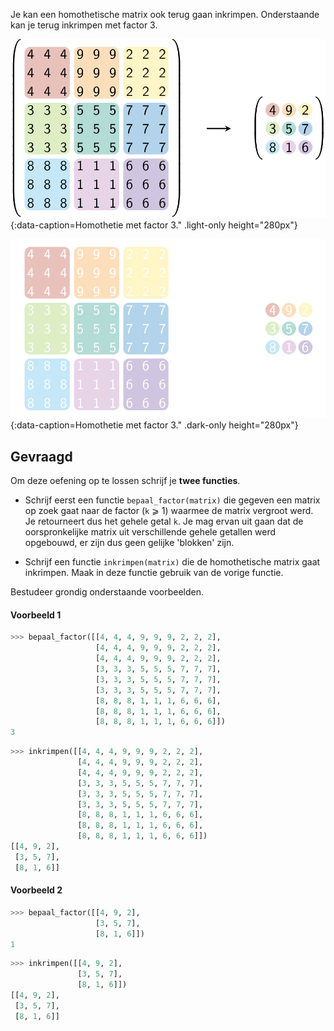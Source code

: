 Je kan een homothetische matrix ook terug gaan inkrimpen. Onderstaande kan je terug inkrimpen met factor 3.

![Homothetie met factor 3.](media/image.png "Homothetie met factor 3."){:data-caption=Homothetie met factor 3." .light-only height="280px"}

![Homothetie met factor 3.](media/image_dark.png "Homothetie met factor 3."){:data-caption=Homothetie met factor 3." .dark-only height="280px"}

## Gevraagd
Om deze oefening op te lossen schrijf je **twee functies**.

* Schrijf eerst een functie `bepaal_factor(matrix)` die gegeven een matrix op zoek gaat naar de factor (`k` ⩾ 1) waarmee de matrix vergroot werd. Je retourneert dus het gehele getal `k`. Je mag ervan uit gaan dat de oorspronkelijke matrix uit verschillende gehele getallen werd opgebouwd, er zijn dus geen gelijke 'blokken' zijn.

* Schrijf een functie `inkrimpen(matrix)` die de homothetische matrix gaat inkrimpen. Maak in deze functie gebruik van de vorige functie.

Bestudeer grondig onderstaande voorbeelden.

#### Voorbeeld 1

```python
>>> bepaal_factor([[4, 4, 4, 9, 9, 9, 2, 2, 2],
                   [4, 4, 4, 9, 9, 9, 2, 2, 2],
                   [4, 4, 4, 9, 9, 9, 2, 2, 2],
                   [3, 3, 3, 5, 5, 5, 7, 7, 7],
                   [3, 3, 3, 5, 5, 5, 7, 7, 7],
                   [3, 3, 3, 5, 5, 5, 7, 7, 7],
                   [8, 8, 8, 1, 1, 1, 6, 6, 6],
                   [8, 8, 8, 1, 1, 1, 6, 6, 6],
                   [8, 8, 8, 1, 1, 1, 6, 6, 6]])
3
```

```python
>>> inkrimpen([[4, 4, 4, 9, 9, 9, 2, 2, 2],
               [4, 4, 4, 9, 9, 9, 2, 2, 2],
               [4, 4, 4, 9, 9, 9, 2, 2, 2],
               [3, 3, 3, 5, 5, 5, 7, 7, 7],
               [3, 3, 3, 5, 5, 5, 7, 7, 7],
               [3, 3, 3, 5, 5, 5, 7, 7, 7],
               [8, 8, 8, 1, 1, 1, 6, 6, 6],
               [8, 8, 8, 1, 1, 1, 6, 6, 6],
               [8, 8, 8, 1, 1, 1, 6, 6, 6]])
[[4, 9, 2],
 [3, 5, 7],
 [8, 1, 6]]
```

#### Voorbeeld 2

```python
>>> bepaal_factor([[4, 9, 2],
                   [3, 5, 7],
                   [8, 1, 6]])
1
```

```python
>>> inkrimpen([[4, 9, 2],
               [3, 5, 7],
               [8, 1, 6]])
[[4, 9, 2],
 [3, 5, 7],
 [8, 1, 6]]
```

